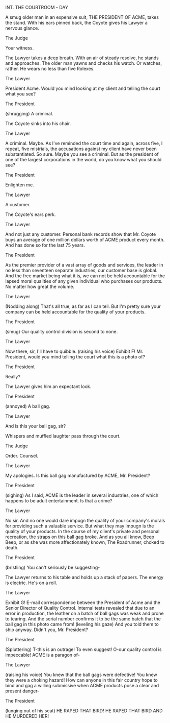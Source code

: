 

INT. THE COURTROOM - DAY

A smug older man in an expensive suit, THE PRESIDENT OF ACME, takes the stand. With his ears pinned back, the Coyote gives his Lawyer a nervous glance. 

The Judge

Your witness.

The Lawyer takes a deep breath. With an air of steady resolve, he stands and approaches. The older man yawns and checks his watch. Or watches, rather. He wears no less than five Rolexes.

The Lawyer

President Acme. Would you mind looking at my client and telling the court what you see?

The President

(shrugging) A criminal.

The Coyote sinks into his chair. 

The Lawyer

A criminal. Maybe. As I've reminded the court time and again, across five, I repeat, five mistrials, the accusations against my client have never been substantiated. So sure. Maybe you see a criminal. But as the president of one of the largest corporations in the world, do you know what you should see?

The President

Enlighten me.

The Lawyer

A customer.

The Coyote's ears perk.

The Lawyer

And not just any customer. Personal bank records show that Mr. Coyote buys an average of one million dollars worth of ACME product every month. And has done so for the last 75 years.  

The President

As the premier provider of a vast array of goods and services, the leader in no less than seventeen separate industries, our customer base is global. And the free market being what it is, we can not be held accountable for the lapsed moral qualities of any given individual who purchases our products. No matter how great the volume.

The Lawyer

(Nodding along) That's all true, as far as I can tell. But I'm pretty sure your company can be held accountable for the quality of your products.

The President

(smug) Our quality control division is second to none.

The Lawyer

Now there, sir, I'll have to quibble. (raising his voice) Exhibit F! Mr. President, would you mind telling the court what this is a photo of?

The President

Really?

The Lawyer gives him an expectant look.

The President

(annoyed) A ball gag. 

The Lawyer

And is this your ball gag, sir?

Whispers and muffled laughter pass through the court.

The Judge

Order. Counsel.

The Lawyer

My apologies. Is this ball gag manufactured by ACME, Mr. President?

The President

(sighing) As I said, ACME is the leader in several industries, one of which happens to be adult entertainment. Is that a crime?

The Lawyer

No sir. And no one would dare impugn the quality of your company's morals for providing such a valuable service. But what they may impugn is the quality of your products. In the course of my client's private and personal recreation, the straps on this ball gag broke. And as you all know, Beep Beep, or as she was more affectionately known, The Roadrunner, choked to death.

The President

(bristling) You can't seriously be suggesting-

The Lawyer returns to his table and holds up a stack of papers. The energy is electric. He's on a roll.

The Lawyer

Exhibit G! E-mail correspondence between the President of Acme and the Senior Director of Quality Control. Internal tests revealed that due to an error in production, the leather on a batch of ball gags was weak and prone to tearing. And the serial number confirms it to be the same batch that the ball gag in this photo came from! (leveling his gaze) And you told them to ship anyway. Didn't you, Mr. President?

The President

(Spluttering) T-this is an outrage! To even suggest! O-our quality control is impeccable! ACME is a paragon of-

The Lawyer

(raising his voice) You knew that the ball gags were defective! You knew they were a choking hazard! How can anyone in this fair country hope to bind and gag a willing submissive when ACME products pose a clear and present danger-

The President

(lunging out of his seat) HE RAPED THAT BIRD! HE RAPED THAT BIRD AND HE MURDERED HER!